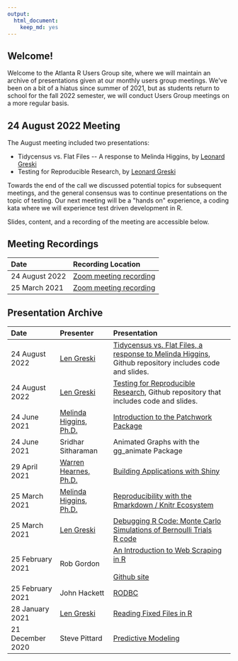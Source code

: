 ```yaml
---
output: 
  html_document: 
    keep_md: yes
---
```




## Welcome!

Welcome to the Atlanta R Users Group site, where we will maintain an archive of presentations given at our monthly users group meetings. We've been on a bit of a hiatus since summer of 2021, but as students return to school for the fall 2022 semester, we will conduct Users Group meetings on a more regular basis. 

## 24 August 2022 Meeting

The August meeting included two presentations: 

* Tidycensus vs. Flat Files -- A response to Melinda Higgins, by [Leonard Greski](https://bit.ly/2Q5rmp7)
* Testing for Reproducible Research, by [Leonard Greski](https://bit.ly/2Q5rmp7) 

Towards the end of the call we discussed potential topics for subsequent meetings, and the general consensus was to continue presentations on the topic of testing. Our next meeting will be a "hands on" experience, a coding kata where we will experience test driven development in R. 

Slides, content, and a recording of the meeting are accessible below. 

## Meeting Recordings

|Date|Recording Location|
|:---------|:---|
|24 August 2022|[Zoom meeting recording](https://bit.ly/3CqDE4F)|
|25 March 2021|[Zoom meeting recording](https://bit.ly/3QQftAO)|

## Presentation Archive

|Date|Presenter|Presentation|
|:---------|:---|:---- |
|24 August 2022|[Len Greski](https://bit.ly/3kPEgpf)|[Tidycensus vs. Flat Files, a response to Melinda Higgins](https://bit.ly/3CsmVhp), Github repository includes code and slides.|
|24 August 2022|[Len Greski](https://bit.ly/3kPEgpf)|[Testing for Reproducible Research](https://bit.ly/3AIE6dk), Github repository that includes code and slides.|
|24 June 2021|[Melinda Higgins, Ph.D.](http://bit.ly/3eYC7XL)|[Introduction to the Patchwork Package](https://melindahiggins2000.github.io/AtlantaRUsers_24June2021/)|
|24 June 2021|Sridhar Sitharaman|Animated Graphs with the gg_animate Package|
|29 April 2021|[Warren Hearnes, Ph.D.](https://bit.ly/3zor6Xs)|[Building Applications with Shiny](https://github.com/atl-r-users/communications/blob/main/presentations/intro_to_shiny_w_hearnes.pptx)|
|25 March 2021|[Melinda Higgins, Ph.D.](http://bit.ly/3eYC7XL)|[Reproducibility with the Rmarkdown / Knitr Ecosystem](https://bit.ly/3cmtWmo)|
|25 March 2021|[Len Greski](https://bit.ly/3kPEgpf)|[Debugging R Code: Monte Carlo Simulations of Bernoulli Trials](https://bit.ly/3damdqV)<br>[R code](https://bit.ly/3feEEgO)|
|25 February 2021|Rob Gordon|[An Introduction to Web Scraping in R](http://bit.ly/3qWogUR)<br><br> [Github site](http://bit.ly/3uJ3x9E)|
|25 February 2021|John Hackett|[RODBC](http://bit.ly/3dMPppD)|
|28 January 2021|[Len Greski](https://bit.ly/3kPEgpf)|[Reading Fixed Files in R](https://bit.ly/2ZgadgR)|
|21 December 2020| Steve Pittard|[Predictive Modeling](http://bit.ly/3qp2IA7)|








